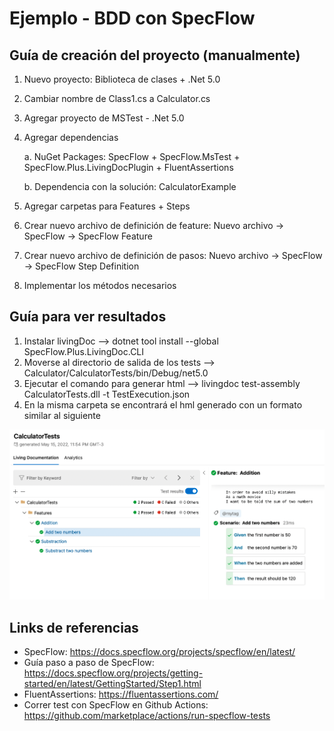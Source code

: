 # Ejemplo - BDD con SpecFlow

## Guía de creación del proyecto (manualmente)

1. Nuevo proyecto: Biblioteca de clases + .Net 5.0
2. Cambiar nombre de Class1.cs a Calculator.cs
3. Agregar proyecto de MSTest - .Net 5.0
4. Agregar dependencias

    a. NuGet Packages: SpecFlow + SpecFlow.MsTest + SpecFlow.Plus.LivingDocPlugin + FluentAssertions
    
    b. Dependencia con la solución: CalculatorExample
 
5. Agregar carpetas para Features + Steps
7. Crear nuevo archivo de definición de feature: Nuevo archivo -> SpecFlow -> SpecFlow Feature
8. Crear nuevo archivo de definición de pasos: Nuevo archivo -> SpecFlow -> SpecFlow Step Definition
9. Implementar los métodos necesarios

## Guía para ver resultados

1. Instalar livingDoc --> dotnet tool install --global SpecFlow.Plus.LivingDoc.CLI
2. Moverse al directorio de salida de los tests --> Calculator/CalculatorTests/bin/Debug/net5.0
3. Ejecutar el comando para generar html --> livingdoc test-assembly CalculatorTests.dll -t TestExecution.json
4. En la misma carpeta se encontrará el hml generado con un formato similar al siguiente

![Tests Results](https://github.com/ORT-ISA2/ejemplo-bdd-specflow/blob/main/assets/tests-results-example.png)


## Links de referencias
- SpecFlow: https://docs.specflow.org/projects/specflow/en/latest/
- Guía paso a paso de SpecFlow: https://docs.specflow.org/projects/getting-started/en/latest/GettingStarted/Step1.html
- FluentAssertions: https://fluentassertions.com/
- Correr test con SpecFlow en Github Actions: https://github.com/marketplace/actions/run-specflow-tests
